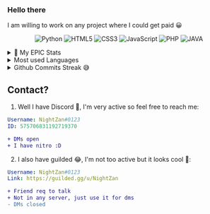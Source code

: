 ### Hello there
I am willing to work on any project where I could get paid 😀

<p align="center">
  <img alt="Python" src="https://img.shields.io/badge/-Python-23272A?style=flat&logo=python">
  <img alt="HTML5" src="https://img.shields.io/badge/-HTML5-23272A?style=flat&logo=html5">
  <img alt="CSS3" src="https://img.shields.io/badge/-CSS3-23272A?style=flat&logo=css3">
  <img alt="JavaScript" src="https://img.shields.io/badge/-JavaScript-23272A?style=flat&logo=javascript">
  <img alt="PHP" src="https://img.shields.io/badge/-PHP-23272A?style=flat&logo=php">
  <img alt="JAVA" src = "https://img.shields.io/badge/-JAVA-23272A?style=flat&logo=java">
</p>

<details>
  <summary>👑 My EPIC Stats</summary> 
  <a href="https://github.com/NightZan999">
  <img align="center" src="https://github-readme-stats.vercel.app/api?username=nightzan999&show_icons=true&count_private=true&include_all_commits=true&theme=tokyonight" alt="NightZan999's github stats" />
</a>
</details>
<details>
    <summary> Most used Languages</summary>
    <img align="center" src="https://github-readme-stats.vercel.app/api/top-langs/?username=nightzan999&layout=compact&theme=tokyonight" />
</details>
<details>
    <summary> Github Commits Streak 😅</summary>
    <img align = "center" src = "https://github-readme-streak-stats.herokuapp.com/?user=NightZan999&theme=blue-green" />
</details>

## Contact? 
1. Well I have Discord 🤗, I'm very active so feel free to reach me: <br>
```yml
Username: NightZan#0123
ID: 575706831192719370
```
```diff
+ DMs open
+ I have nitro :D
```
2. I also have guilded 😂, I'm not too active but it looks cool 🤣:
```yml
Username: NightZan#0123
Link: https://guilded.gg/u/NightZan
```
```diff
+ Friend req to talk
+ Not in any server, just use it for dms
- DMs closed
```
